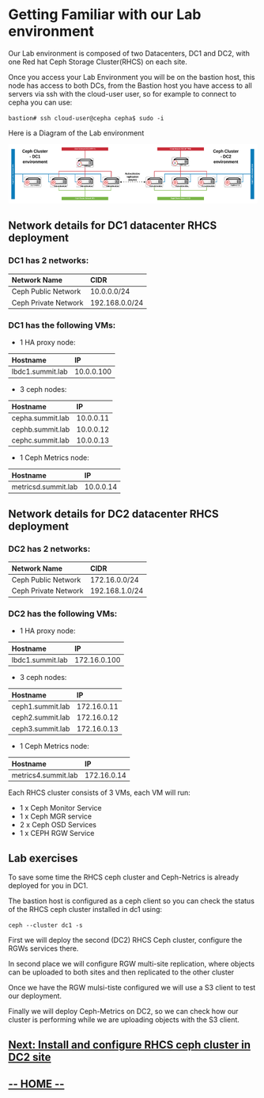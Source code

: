 # Getting Familiar with our Lab environment

Our Lab environment is composed of two Datacenters, DC1 and DC2,  with one Red hat Ceph Storage Cluster(RHCS) on each site.

Once you access your Lab Environment you will be on the bastion host, this node has access to both DCs, from the Bastion host you have access to all servers via ssh with the cloud-user user, so for example to connect to cepha you can use:

`bastion# ssh cloud-user@cepha
 cepha$ sudo -i`

Here is a Diagram of the Lab environment

<img src="labIntro4/images/lab_description.jpg" height="120"/>


## Network details for DC1 datacenter RHCS deployment

### DC1 has 2 networks:

| Network Name     | CIDR     |
| :------------- | :------------- |
| Ceph Public Network       |    10.0.0.0/24    |
| Ceph Private Network      |    192.168.0.0/24 |

### DC1 has the following VMs:


* 1 HA proxy node:

| Hostname     | IP     |
| :------------- | :------------- |
| lbdc1.summit.lab       |  10.0.0.100      |


* 3 ceph nodes:

| Hostname     | IP     |
| :------------- | :------------- |
| cepha.summit.lab       |  10.0.0.11     |
| cephb.summit.lab       |  10.0.0.12     |
| cephc.summit.lab       |  10.0.0.13     |  


* 1 Ceph Metrics node:

| Hostname     | IP     |
| :------------- | :------------- |
| metricsd.summit.lab       |  10.0.0.14     |


## Network details for DC2 datacenter RHCS deployment

### DC2 has 2 networks:

| Network Name     | CIDR     |
| :------------- | :------------- |
| Ceph Public Network       |    172.16.0.0/24    |
| Ceph Private Network      |    192.168.1.0/24 |

### DC2 has the following VMs:

* 1 HA proxy node:

| Hostname     | IP     |
| :------------- | :------------- |
| lbdc1.summit.lab       |  172.16.0.100      |


* 3 ceph nodes:

| Hostname     | IP     |
| :------------- | :------------- |
| ceph1.summit.lab       |  172.16.0.11     |
| ceph2.summit.lab       |  172.16.0.12     |
| ceph3.summit.lab       |  172.16.0.13     |  


* 1 Ceph Metrics node:

| Hostname     | IP     |
| :------------- | :------------- |
| metrics4.summit.lab       |  172.16.0.14     |


Each RHCS cluster consists of 3 VMs, each VM will run:

* 1 x Ceph Monitor Service
* 1 x Ceph MGR service
* 2 x Ceph OSD Services
* 1 x CEPH RGW Service


## Lab exercises

To save some time the RHCS ceph cluster and Ceph-Netrics is already deployed for you in DC1.

The bastion host is configured as a ceph client so you can check the status of the RHCS ceph cluster installed in dc1 using:

`ceph --cluster dc1 -s`

First we will deploy the second (DC2) RHCS Ceph cluster, configure the RGWs services there.

In second place we will configure RGW multi-site replication, where objects can be uploaded to both sites and then replicated to the other cluster

Once we have the RGW mulsi-tiste configured we will use a S3 client to test our deployment.

Finally we will deploy Ceph-Metrics on DC2, so we can check how our cluster is performing while we are uploading objects with the S3 client.

## [**Next: Install and configure RHCS ceph cluster in DC2 site**](https://redhatsummitlabs.gitlab.io/red-hat-ceph-storage-building-an-object-storage-active-active-multisite-solution/#/scenario1/01-DC2_ceph_cluster_installation)

## [**-- HOME --**](https://redhatsummitlabs.gitlab.io/red-hat-ceph-storage-building-an-object-storage-active-active-multisite-solution/#/)
